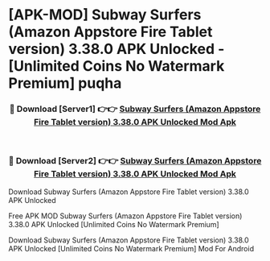 # [APK-MOD] Subway Surfers (Amazon Appstore Fire Tablet version) 3.38.0 APK Unlocked - [Unlimited Coins No Watermark Premium] puqha



<div align="center">
<h3>🔴 Download [Server1] 👉👉 <a href="https://momento.my/?title=Subway_Surfers_(Amazon_Appstore_Fire_Tablet_version)_3.38.0_APK_Unlocked">Subway Surfers (Amazon Appstore Fire Tablet version) 3.38.0 APK Unlocked Mod Apk</a></h3><br>

<h3>🔴 Download [Server2] 👉👉 <a href="https://momento.my/?title=Subway_Surfers_(Amazon_Appstore_Fire_Tablet_version)_3.38.0_APK_Unlocked">Subway Surfers (Amazon Appstore Fire Tablet version) 3.38.0 APK Unlocked Mod Apk</a></h3>
</div>



Download Subway Surfers (Amazon Appstore Fire Tablet version) 3.38.0 APK Unlocked 

Free APK MOD Subway Surfers (Amazon Appstore Fire Tablet version) 3.38.0 APK Unlocked [Unlimited Coins No Watermark Premium]

Download Subway Surfers (Amazon Appstore Fire Tablet version) 3.38.0 APK Unlocked [Unlimited Coins No Watermark Premium] Mod For Android
